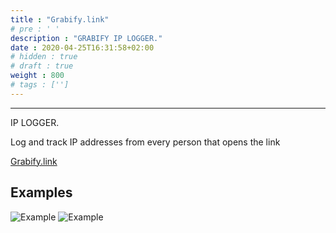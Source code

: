 ```yaml
---
title : "Grabify.link"
# pre : ' '
description : "GRABIFY IP LOGGER."
date : 2020-04-25T16:31:58+02:00
# hidden : true
# draft : true
weight : 800
# tags : ['']
---
```


---

IP LOGGER.

Log and track IP addresses from every person that opens the link

[Grabify.link](https://grabify.link/)

## Examples

![Example](images/example-1.png)
![Example](images/example-2.png)
